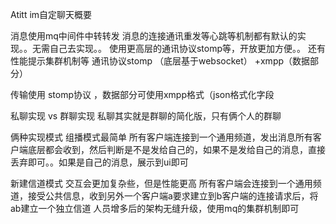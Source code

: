 Atitt im自定聊天概要


消息使用mq中间件中转转发
消息的连接通讯重发等心跳等机制都有默认的实现。。无需自己去实现。。
使用更高层的通讯协议stomp等，开放更加方便。。
还有性能提示集群机制等
 通讯协议stomp （底层基于websocket）
+xmpp（数据部分）

传输使用 stomp协议 ，数据部分可使用xmpp格式（json格式化字段

私聊实现  vs 群聊实现
私聊其实就是群聊的简化版，只有俩个人的群聊

俩种实现模式
组播模式最简单 
所有客户端连接到一个通用频道，发出消息所有客户端底层都会收到，然后判断是不是发给自己的，如果不是发给自己的消息，直接丢弃即可。。如果是自己的消息，展示到ui即可

新建信道模式
交互会更加复杂些，但是性能更高
所有客户端会连接到一个通用频道，接受公共信息，收到另外一个客户端a要求建立到b客户端的连接请求后，将ab建立一个独立信道
人员增多后的架构无缝升级，使用mq的集群机制即可
